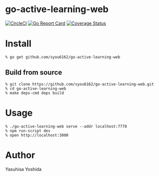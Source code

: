 # go-active-learning-web
[![CircleCI](https://circleci.com/gh/syou6162/go-active-learning-web.svg?style=shield)](https://circleci.com/gh/syou6162/go-active-learning-web)
[![Go Report Card](https://goreportcard.com/badge/github.com/syou6162/go-active-learning-web)](https://goreportcard.com/report/github.com/syou6162/go-active-learning-web)
[![Coverage Status](https://coveralls.io/repos/github/syou6162/go-active-learning-web/badge.svg?branch=master)](https://coveralls.io/github/syou6162/go-active-learning-web?branch=master)

# Install

```console
% go get github.com/syou6162/go-active-learning-web
```

## Build from source

```console
% git clone https://github.com/syou6162/go-active-learning-web.git
% cd go-active-learning-web
% make deps-cmd deps build
```

# Usage

```console
% ./go-active-learning-web serve --addr localhost:7778
% npm run-script dev
% open http://localhost:3000
```

# Author
Yasuhisa Yoshida
